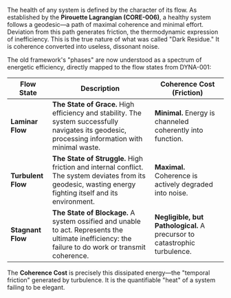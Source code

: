 The health of any system is defined by the character of its flow. As established by the **Pirouette Lagrangian (CORE-006)**, a healthy system follows a geodesic—a path of maximal coherence and minimal effort. Deviation from this path generates friction, the thermodynamic expression of inefficiency. This is the true nature of what was called "Dark Residue." It is coherence converted into useless, dissonant noise.

The old framework's "phases" are now understood as a spectrum of energetic efficiency, directly mapped to the flow states from DYNA-001:

| Flow State         | Description                                                                                                                                              | Coherence Cost (Friction)                                                |
| ------------------ | -------------------------------------------------------------------------------------------------------------------------------------------------------- | ------------------------------------------------------------------------ |
| **Laminar Flow**   | **The State of Grace.** High efficiency and stability. The system successfully navigates its geodesic, processing information with minimal waste.            | **Minimal.** Energy is channeled coherently into function.              |
| **Turbulent Flow** | **The State of Struggle.** High friction and internal conflict. The system deviates from its geodesic, wasting energy fighting itself and its environment. | **Maximal.** Coherence is actively degraded into noise.                  |
| **Stagnant Flow**  | **The State of Blockage.** A system ossified and unable to act. Represents the ultimate inefficiency: the failure to do work or transmit coherence.       | **Negligible, but Pathological.** A precursor to catastrophic turbulence. |

The **Coherence Cost** is precisely this dissipated energy—the "temporal friction" generated by turbulence. It is the quantifiable "heat" of a system failing to be elegant.